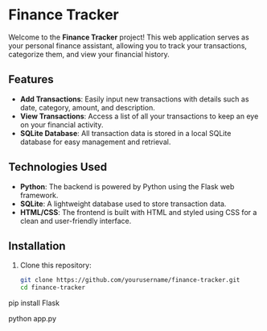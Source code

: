 # Finance Tracker

Welcome to the **Finance Tracker** project! This web application serves as your personal finance assistant, allowing you to track your transactions, categorize them, and view your financial history.

## Features

- **Add Transactions**: Easily input new transactions with details such as date, category, amount, and description.
- **View Transactions**: Access a list of all your transactions to keep an eye on your financial activity.
- **SQLite Database**: All transaction data is stored in a local SQLite database for easy management and retrieval.

## Technologies Used

- **Python**: The backend is powered by Python using the Flask web framework.
- **SQLite**: A lightweight database used to store transaction data.
- **HTML/CSS**: The frontend is built with HTML and styled using CSS for a clean and user-friendly interface.

## Installation

1. Clone this repository:
   ```bash
   git clone https://github.com/yourusername/finance-tracker.git
   cd finance-tracker
pip install Flask



python app.py
